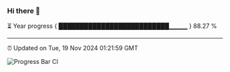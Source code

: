 ### Hi there 👋

⏳ Year progress { ██████████████████████████▁▁▁▁ } 88.27 %

---

⏰ Updated on Tue, 19 Nov 2024 01:21:59 GMT

![Progress Bar CI](https://github.com/liununu/liununu/workflows/Progress%20Bar%20CI/badge.svg)
